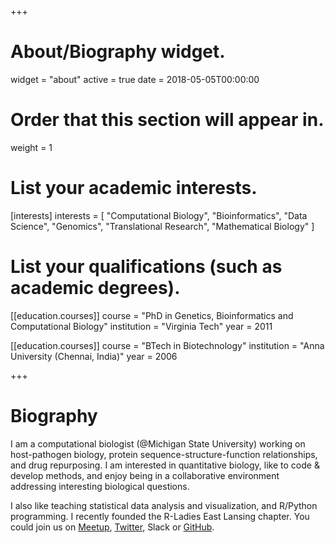 +++
# About/Biography widget.
widget = "about"
active = true
date = 2018-05-05T00:00:00

# Order that this section will appear in.
weight = 1

# List your academic interests.
[interests]
  interests = [
    "Computational Biology",
    "Bioinformatics",
    "Data Science",
    "Genomics",
    "Translational Research",
    "Mathematical Biology"
  ]

# List your qualifications (such as academic degrees).
[[education.courses]]
  course = "PhD in Genetics, Bioinformatics and Computational Biology"
  institution = "Virginia Tech"
  year = 2011

[[education.courses]]
  course = "BTech in Biotechnology"
  institution = "Anna University (Chennai, India)"
  year = 2006
 
+++

# Biography

I am a computational biologist (@Michigan State University) working on host-pathogen biology, protein sequence-structure-function relationships, and drug repurposing. I am interested in quantitative biology, like to code & develop methods, and enjoy being in a collaborative environment addressing interesting biological questions.

I also like teaching statistical data analysis and visualization, and R/Python programming. I recently founded the R-Ladies East Lansing chapter. You could join us on [Meetup](meetup.com/Rladieselansing), [Twitter](twitter.com/RLadiesELansing), Slack or [GitHub](github.com/rladies).